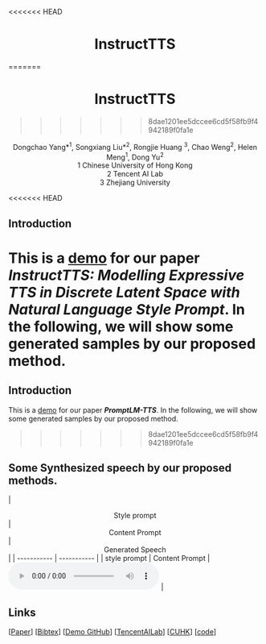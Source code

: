 <<<<<<< HEAD
# <center> InstructTTS </center>
=======
# <center> InstructTTS </center>
>>>>>>> 8dae1201ee5dccee6cd5f58fb9f4942189f0fa1e

<center> Dongchao Yang*<sup>1</sup>, Songxiang Liu*<sup>2</sup>, Rongjie Huang <sup>3</sup>, Chao Weng<sup>2</sup>, Helen Meng<sup>1</sup>, Dong Yu<sup>2</sup></center> 
 
<center> 1 Chinese University of Hong Kong </center>
<center> 2 Tencent AI Lab</center>
<center> 3 Zhejiang University</center>

<<<<<<< HEAD


## Introduction
This is a [demo](http://dongchaoyang.top/InstructTTS//) for our paper **_InstructTTS: Modelling Expressive TTS in Discrete Latent Space with Natural Language Style Prompt_**. In the following, we will show some generated samples by our proposed method.
=======
## Introduction
This is a [demo](http://dongchaoyang.top/PromptLM-TTS///) for our paper **_PromptLM-TTS_**. In the following, we will show some generated samples by our proposed method.
>>>>>>> 8dae1201ee5dccee6cd5f58fb9f4942189f0fa1e

## Some Synthesized speech by our proposed methods.

| <center> Style prompt </center> | <center> Content Prompt </center> | <center> Generated Speech </center>|
| -----------     |  -----------     |
| style prompt | Content Prompt | <audio src="non_pa/sample1/[000001][100_121674_000026_000003][Generalize]Y.wav" controls preload></audio> |


## Links

[[Paper]()] [[Bibtex]()] [[Demo GitHub](http://dongchaoyang.top/PromptLM-TTS)] [[TencentAILab](https://ai.tencent.com/ailab/zh/index)] [[CUHK]()] [[code]()]

